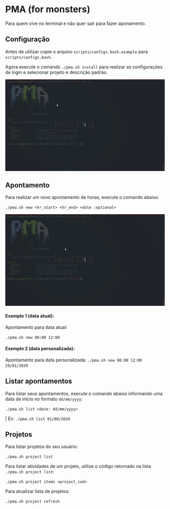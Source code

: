 # PMA (for monsters)

Para quem vive no terminal e não quer sair para fazer aponamento.

## Configuração

Antes de utilizar copie o arquivo `scripts/configs.bash.example` para `scripts/configs.bash`.

Agora execute o comando `./pma.sh install` para realizar as configurações de login e selecionar projeto e descrição padrão.

![Repo_Lista](install.gif)

## Apontamento

Para realizar um novo apontamento de horas, execute o comando abaixo:

`./pma.sh new <hr_start> <hr_end> <date :optional>`

![Repo_Lista](register.gif)

#### Examplo 1 (data atual):
Apontamento para data atual:

`./pma.sh new 08:00 12:00`

#### Exemplo 2 (data personalizada):
Apontamento para data personalizada:
`./pma.sh new 08:00 12:00 29/01/2020`

## Listar apontamentos

Para listar seus apontamentos, execute o comando abaixo informando uma data de início no formato `dd/mm/yyyy`:

`./pma.sh list <date: dd/mm/yyyy>`

| Ex: `./pma.sh list 01/08/2020`

## Projetos

Para listar projetos do seu usuário:

`./pma.sh project list`

Para listar atividades de um projeto, utilize o código retornado na lista `./pma.sh project list`:

`./pma.sh project items <project_cod>`

Para atualizar lista de projetos:

`./pma.sh project refresh`

